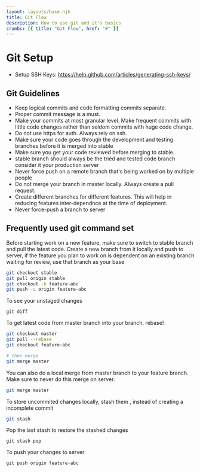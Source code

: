 ```yaml
---
layout: layouts/base.njk
title: Git Flow
description: How to use git and it's basics
crumbs: [{ title: "Git Flow", href: "#" }]
---
```


# Git Setup

- Setup SSH Keys: https://help.github.com/articles/generating-ssh-keys/

## Git Guidelines

- Keep logical commits and code formatting commits separate.
- Proper commit message is a must.
- Make your commits at most granular level. Make frequent commits with little code changes rather than seldom commits with huge code change.
- Do not use https for auth. Always rely on ssh.
- Make sure your code goes through the development and testing branches before it is merged into stable
- Make sure you get your code reviewed before merging to stable.
- stable branch should always be the tried and tested code branch consider it your production server
- Never force push on a remote branch that's being worked on by multiple people
- Do not merge your branch in master locally. Always create a pull request.
- Create different branches for different features. This will help in reducing features inter-dependnce at the time of deployment.
- Never force-push a branch to server

## Frequently used git command set

Before starting work on a new feature, make sure to switch to stable branch and pull the latest code.
Create a new branch from it locally and push to server, if the feature you plan to work on is dependent on an
existing branch waiting for review, use that branch as your base

```sh
git checkout stable
git pull origin stable
git checkout -b feature-abc
git push -u origin feature-abc
```

To see your unstaged changes

```
git diff
```

To get latest code from master branch into your branch, rebase!

```sh
git checkout master
git pull --rebase
git checkout feature-abc

# then merge
git merge master
```

You can also do a local merge from master branch to your feature branch. Make sure to never do this merge on server.

```sh
git merge master
```

To store uncommited changes locally, stash them , instead of creating a incomplete commit

```sh
git stash
```

Pop the last stash to restore the stashed changes

```
git stash pop
```

To push your changes to server

```
git push origin feature-abc
```

